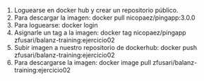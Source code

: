 1) Loguearse en docker hub y crear un repositorio público.
2) Para descargar la imagen: docker pull nicopaez/pingapp:3.0.0 
3) Para loguearse: docker login 
4) Asignarle un tag a la imagen: docker tag nicopaez/pingapp zfusari/balanz-training:ejercicio02
5) Subir imagen a nuestro repositorio de dockerhub: docker push zfusari/balanz-training:ejercicio02
6) Para descargarse la imagen: docker image pull zfusari/balanz-training:ejercicio02